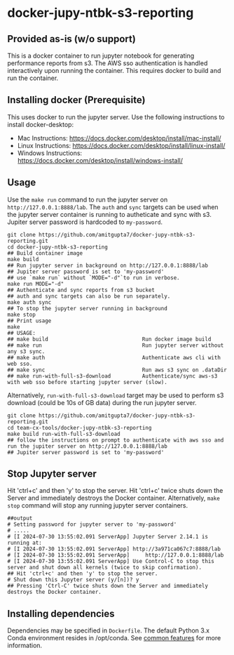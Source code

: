 # docker-jupy-ntbk-s3-reporting
## Provided as-is (w/o support)
This is a docker container to run jupyter notebook for generating performance reports from s3. The AWS sso authentication is handled interactively upon running the container. This requires docker to build and run the container. 
## Installing docker (Prerequisite)
This uses docker to run the jupyter server. Use the following instructions to install docker-desktop:
* Mac Instructions: https://docs.docker.com/desktop/install/mac-install/ 
* Linux Instructions: https://docs.docker.com/desktop/install/linux-install/
* Windows Instructions: https://docs.docker.com/desktop/install/windows-install/ 
## Usage
Use the `make run` command to run the jupyter server on `http://127.0.0.1:8888/lab`. The `auth` and `sync` targets can be used when the jupyter server container is running to autheticate and sync with s3. Jupiter server password is hardcoded to `my-password`. 
```shell
git clone https://github.com/amitgupta7/docker-jupy-ntbk-s3-reporting.git
cd docker-jupy-ntbk-s3-reporting
## Build container image
make build 
## Run jupyter server in background on http://127.0.0.1:8888/lab
## Jupiter server password is set to 'my-password'
## use `make run` without `MODE="-d"`to run in verbose. 
make run MODE="-d"
## Authenticate and sync reports from s3 bucket
## auth and sync targets can also be run separately.
make auth sync
## To stop the jupyter server running in background
make stop
## Print usage
make
## USAGE: 
## make build                              Run docker image build
## make run                                Run jupyter server without any s3 sync.
## make auth                               Authenticate aws cli with web sso.
## make sync                               Run aws s3 sync on .dataDir
## make run-with-full-s3-download          Authenticate/sync aws-s3 with web sso before starting jupyter server (slow).
```
Alternatively, `run-with-full-s3-download` target may be used to perform s3 download (could be 10s of GB data) during the run jupyter server. 
```shell
git clone https://github.com/amitgupta7/docker-jupy-ntbk-s3-reporting.git
cd team-cx-tools/docker-jupy-ntbk-s3-reporting
make build run-with-full-s3-download
## follow the instructions on prompt to authenticate with aws sso and run the jupiter server on http://127.0.0.1:8888/lab
## Jupiter server password is set to 'my-password'
```
## Stop Jupyter server
Hit 'ctrl+c' and then 'y' to stop the server. Hit 'ctrl+c' twice shuts down the Server and immediately destroys the Docker container. Alternatively, `make stop` command will stop any running jupyter server containers. 
```shell
##output
# Setting password for jupyter server to 'my-password'
# .....
# [I 2024-07-30 13:55:02.091 ServerApp] Jupyter Server 2.14.1 is running at:
# [I 2024-07-30 13:55:02.091 ServerApp] http://3a971ca067c7:8888/lab
# [I 2024-07-30 13:55:02.091 ServerApp]     http://127.0.0.1:8888/lab
# [I 2024-07-30 13:55:02.091 ServerApp] Use Control-C to stop this server and shut down all kernels (twice to skip confirmation).
## Hit 'ctrl+c' and then 'y' to stop the server.
# Shut down this Jupyter server (y/[n])? y
## Pressing 'Ctrl-C' twice shuts down the Server and immediately destroys the Docker container. 
```
## Installing dependencies
Dependencies may be specified in `Dockerfile`. The default Python 3.x Conda environment resides in /opt/conda. See [common features](https://github.com/jupyter/docker-stacks/blob/main/docs/using/common.md#conda-environments) for more information. 
